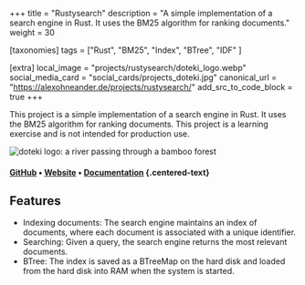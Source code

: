 +++
title = "Rustysearch"
description = "A simple implementation of a search engine in Rust. It uses the BM25 algorithm for ranking documents."
weight = 30

[taxonomies]
tags = ["Rust", "BM25", "Index", "BTree", "IDF" ]

[extra]
local_image = "projects/rustysearch/doteki_logo.webp"
social_media_card = "social_cards/projects_doteki.jpg"
canonical_url = "https://alexohneander.de/projects/rustysearch/"
add_src_to_code_block = true
+++

This project is a simple implementation of a search engine in Rust. It uses the BM25 algorithm for ranking documents. This project is a learning exercise and is not intended for production use.

![doteki logo: a river passing through a bamboo forest](https://cdn.jsdelivr.net/gh/welpo/doteki@main/website/static/img/logo.png)

#### [GitHub](https://github.com/alexohneander/rustysearch) • [Website](https://search.dev-null.rocks) • [Documentation](https://github.com/alexohneander/rustysearch) {.centered-text}

## Features

- Indexing documents: The search engine maintains an index of documents, where each document is associated with a unique identifier.
- Searching: Given a query, the search engine returns the most relevant documents.
- BTree: The index is saved as a BTreeMap on the hard disk and loaded from the hard disk into RAM when the system is started.
